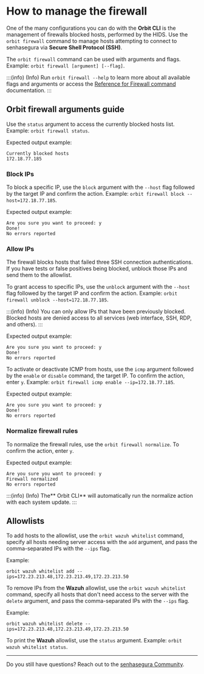 # How to manage the firewall

One of the many configurations you can do with the **Orbit CLI** is the management of firewalls blocked hosts, performed by the HIDS. Use the `orbit firewall` command to manage hosts attempting to connect to senhasegura via **Secure Shell Protocol (SSH)**.

The `orbit firewall` command can be used with arguments and flags. Example: `orbit firewall [argument] [--flag]`.

:::(info) (Info)
Run `orbit firewall --help` to learn more about all available flags and arguments or access the  [Reference for Firewall command](/v3-32/docs/orbit-cli-firewall-command-reference) documentation.
:::

## Orbit firewall arguments guide

Use the `status` argument to access the currently blocked hosts list. Example: `orbit firewall status`. 

Expected output example:

```shell
Currently blocked hosts
172.18.77.185
```

### Block IPs

To block a specific IP, use the `block` argument with the `--host` flag followed by the target IP and confirm the action. Example: `orbit firewall block --host=172.18.77.185`.

Expected output example:

```shell
Are you sure you want to proceed: y
Done!
No errors reported
```

### Allow IPs

The firewall blocks hosts that failed three SSH connection authentications. If you have tests or false positives being blocked, unblock those IPs and send them to the allowlist.

To grant access to specific IPs, use the `unblock` argument with the `--host` flag followed by the target IP and confirm the action. Example: `orbit firewall unblock --host=172.18.77.185`.

:::(info) (Info)
You can only allow IPs that have been previously blocked. Blocked hosts are denied access to all services (web interface, SSH, RDP, and others).
:::

Expected output example:

```shell
Are you sure you want to proceed: y
Done!
No errors reported
```

To activate or deactivate ICMP from hosts, use the `icmp` argument followed by the `enable` or `disable` command, the target IP. To confirm the action, enter `y`. Example: `orbit firewall icmp enable --ip=172.18.77.185`.

Expected output example:

```shell
Are you sure you want to proceed: y
Done!
No errors reported
```

### Normalize firewall rules

To normalize the firewall rules, use the `orbit firewall normalize`. To confirm the action, enter `y`.

Expected output example:

```shell
Are you sure you want to proceed: y
Firewall normalized
No errors reported
```

:::(info) (Info)
The** Orbit CLI** will automatically run the normalize action with each system update. 
:::

## Allowlists

To add hosts to the allowlist, use the `orbit wazuh whitelist` command, specify all hosts needing server access with the `add` argument, and pass the comma-separated IPs with the `--ips` flag. 

Example: 

```shell
orbit wazuh whitelist add --ips=172.23.213.48,172.23.213.49,172.23.213.50
```

To remove IPs from the **Wazuh** allowlist, use the `orbit wazuh whitelist` command, specify all hosts that don't need access to the server with the `delete` argument, and pass the comma-separated IPs with the `--ips` flag. 

Example: 

```shell
orbit wazuh whitelist delete --ips=172.23.213.48,172.23.213.49,172.23.213.50
```

To print the **Wazuh** allowlist, use the `status` argument. Example: `orbit wazuh whitelist status`.

---

Do you still have questions? Reach out to the [senhasegura Community](https://community.senhasegura.io/).
